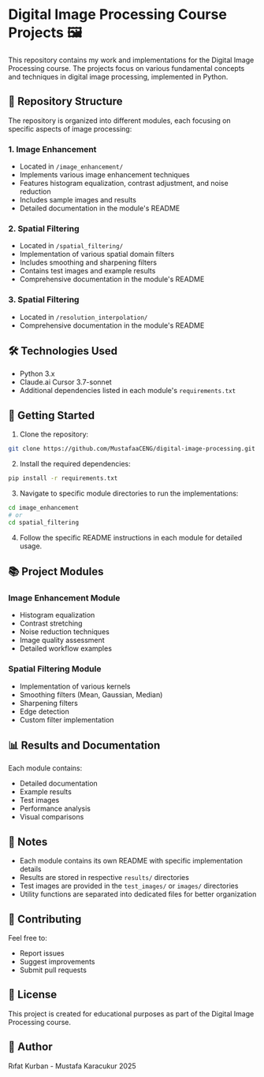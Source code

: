# Digital Image Processing Course Projects 🖼️

This repository contains my work and implementations for the Digital Image Processing course. The projects focus on various fundamental concepts and techniques in digital image processing, implemented in Python.

## 📂 Repository Structure

The repository is organized into different modules, each focusing on specific aspects of image processing:

### 1. Image Enhancement
- Located in `/image_enhancement/`
- Implements various image enhancement techniques
- Features histogram equalization, contrast adjustment, and noise reduction
- Includes sample images and results
- Detailed documentation in the module's README

### 2. Spatial Filtering
- Located in `/spatial_filtering/`
- Implementation of various spatial domain filters
- Includes smoothing and sharpening filters
- Contains test images and example results
- Comprehensive documentation in the module's README

### 3. Spatial Filtering
- Located in `/resolution_interpolation/`
- Comprehensive documentation in the module's README


## 🛠️ Technologies Used

- Python 3.x
- Claude.ai Cursor 3.7-sonnet
- Additional dependencies listed in each module's `requirements.txt`

## 🚀 Getting Started

1. Clone the repository:
```bash
git clone https://github.com/MustafaaCENG/digital-image-processing.git
```

2. Install the required dependencies:
```bash
pip install -r requirements.txt
```

3. Navigate to specific module directories to run the implementations:
```bash
cd image_enhancement
# or
cd spatial_filtering
```

4. Follow the specific README instructions in each module for detailed usage.

## 📚 Project Modules

### Image Enhancement Module
- Histogram equalization
- Contrast stretching
- Noise reduction techniques
- Image quality assessment
- Detailed workflow examples

### Spatial Filtering Module
- Implementation of various kernels
- Smoothing filters (Mean, Gaussian, Median)
- Sharpening filters
- Edge detection
- Custom filter implementation

## 📊 Results and Documentation

Each module contains:
- Detailed documentation
- Example results
- Test images
- Performance analysis
- Visual comparisons

## 📝 Notes

- Each module contains its own README with specific implementation details
- Results are stored in respective `results/` directories
- Test images are provided in the `test_images/` or `images/` directories
- Utility functions are separated into dedicated files for better organization

## 🤝 Contributing

Feel free to:
- Report issues
- Suggest improvements
- Submit pull requests

## 📄 License

This project is created for educational purposes as part of the Digital Image Processing course.

## 👤 Author

Rıfat Kurban - Mustafa Karacukur 2025 